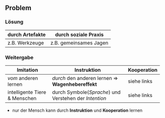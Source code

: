 ## Problem
### Lösung

| durch Artefakte | durch soziale Praxis   |
| --------------- | ---------------------- |
| z.B. Werkzeuge  | z.B. gemeinsames Jagen |
### Weitergabe

| Imitation                     | Instruktion                                            | Kooperation |
| ----------------------------- | ------------------------------------------------------ | ----------- |
| *vom* anderen lernen          | *durch* den anderen lernen => **Wagenhebereffekt**     | siehe links |
| intelligente Tiere & Menschen | durch Symbole(*Sprache*) und Verstehen der *Intention* | siehe links |
- nur der Mensch kann durch **Instruktion** und **Kooperation** lernen

